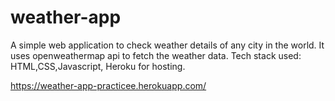 # weather-app
A simple web application to check weather details of any city in the world.
It uses openweathermap api to fetch the weather data. 
Tech stack used: HTML,CSS,Javascript, Heroku for hosting.

https://weather-app-practicee.herokuapp.com/
